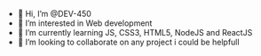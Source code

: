 - 👋 Hi, I’m @DEV-450
- 👀 I’m interested in Web development
- 🌱 I’m currently learning JS, CSS3, HTML5, NodeJS and ReactJS
- 💞️ I’m looking to collaborate on any project i could be helpfull


<!---
- 📫 How to reach me ...

DEV-450/DEV-450 is a ✨ special ✨ repository because its `README.md` (this file) appears on your GitHub profile.
You can click the Preview link to take a look at your changes.
--->
